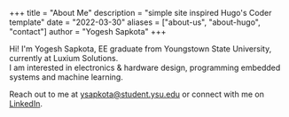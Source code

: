 +++
title = "About Me"
description = "simple site inspired Hugo's Coder template"
date = "2022-03-30"
aliases = ["about-us", "about-hugo", "contact"]
author = "Yogesh Sapkota"
+++

Hi! I'm Yogesh Sapkota, EE graduate from Youngstown State University, currently at Luxium Solutions. \
I am interested in electronics & hardware design, programming embedded systems and machine learning. 
 

Reach out to me at ysapkota@student.ysu.edu or connect with me on [LinkedIn](https://www.linkedin.com/in/yogesh-sapkota/).


